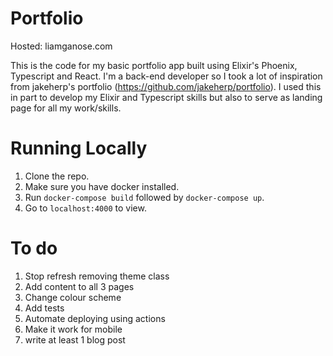 # Portfolio
Hosted: liamganose.com

This is the code for my basic portfolio app built using Elixir's Phoenix, Typescript and React.
I'm a back-end developer so I took a lot of inspiration from jakeherp's portfolio (https://github.com/jakeherp/portfolio).
I used this in part to develop my Elixir and Typescript skills but also to serve as landing page for all my work/skills.

# Running Locally
1. Clone the repo.
2. Make sure you have docker installed.
3. Run `docker-compose build` followed by `docker-compose up`.
4. Go to `localhost:4000` to view.

# To do
1. Stop refresh removing theme class
2. Add content to all 3 pages
3. Change colour scheme
5. Add tests
6. Automate deploying using actions
7. Make it work for mobile
8. write at least 1 blog post
